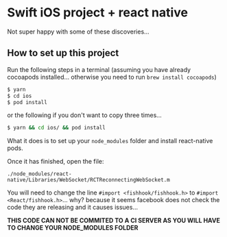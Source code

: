 # Swift iOS project + react native

Not super happy with some of these discoveries...

## How to set up this project

Run the following steps in a terminal (assuming you have already cocoapods installed... otherwise you need to run `brew install cocoapods`)

```sh
$ yarn
$ cd ios
$ pod install
```

or the following if you don't want to copy three times...

```sh
$ yarn && cd ios/ && pod install
```

What it does is to set up your `node_modules` folder and install react-native pods.

Once it has finished, open the file:

```
./node_modules/react-native/Libraries/WebSocket/RCTReconnectingWebSocket.m
```

You will need to change the line `#import <fishhook/fishhook.h>` to `#import <React/fishhook.h>`... why? because it seems facebook does not check the code they are releasing and it causes issues...

__THIS CODE CAN NOT BE COMMITED TO A CI SERVER AS YOU WILL HAVE TO CHANGE YOUR NODE_MODULES FOLDER__
